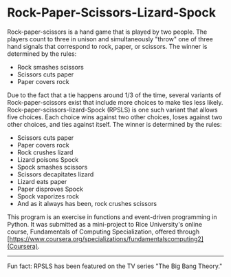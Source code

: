 # Rock-Paper-Scissors-Lizard-Spock

Rock-paper-scissors is a hand game that is played by two people. The players count to three in unison and simultaneously "throw" one of three hand signals that correspond to rock, paper, or scissors. The winner is determined by the rules:

+ Rock smashes scissors
+ Scissors cuts paper
+ Paper covers rock

Due to the fact that a tie happens around 1/3 of the time, several variants of Rock-paper-scissors exist that include more choices to make ties less likely. Rock-paper-scissors-lizard-Spock (RPSLS) is one such variant that allows five choices. Each choice wins against two other choices, loses against two other choices, and ties against itself. The winner is determined by the rules:

+ Scissors cuts paper
+ Paper covers rock
+ Rock crushes lizard
+ Lizard poisons Spock
+ Spock smashes scissors
+ Scissors decapitates lizard
+ Lizard eats paper
+ Paper disproves Spock
+ Spock vaporizes rock
+ And as it always has been, rock crushes scissors

This program is an exercise in functions and event-driven programming in Python. It was submitted as a mini-project to Rice University's online course, Fundamentals of Computing Specialization, offered through [https://www.coursera.org/specializations/fundamentalscomputing2](Coursera).

___

Fun fact: RPSLS has been featured on the TV series "The Big Bang Theory."